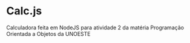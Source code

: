 # Calc.js
Calculadora feita em NodeJS para atividade 2 da matéria Programação Orientada a Objetos da UNOESTE
